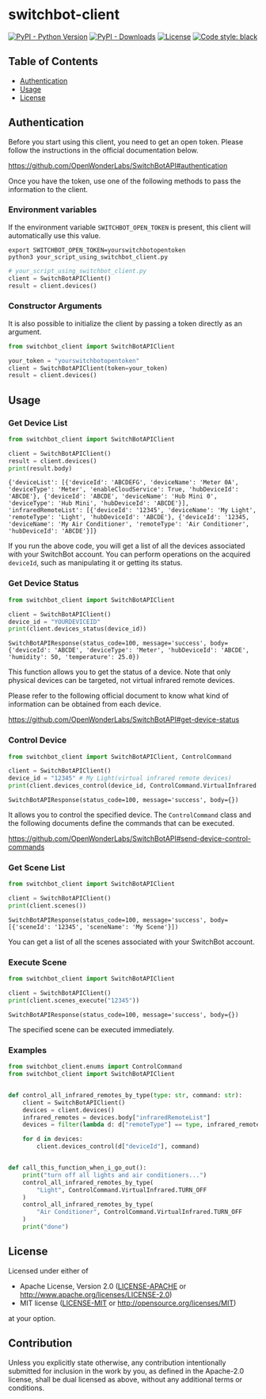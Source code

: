 # switchbot-client

[![PyPI - Python Version](https://img.shields.io/pypi/pyversions/switchbot-client.svg)](https://pypi.org/project/switchbot-client/)
[![PyPI - Downloads](https://img.shields.io/pypi/dm/switchbot-client)](https://pypi.org/project/switchbot-client)
[![License](https://img.shields.io/badge/license-MIT%2FApache--2.0-informational?style=flat-square)](README.md#License)
[![Code style: black](https://img.shields.io/badge/code%20style-black-000000.svg)](https://github.com/psf/black)


## Table of Contents

- [Authentication](#authentication)
- [Usage](#usage)
- [License](#license)


## Authentication

Before you start using this client, you need to get an open token.
Please follow the instructions in the official documentation below.

https://github.com/OpenWonderLabs/SwitchBotAPI#authentication

Once you have the token, use one of the following methods to pass the information to the client.

### Environment variables

If the environment variable `SWITCHBOT_OPEN_TOKEN` is present, 
this client will automatically use this value.

```shell
export SWITCHBOT_OPEN_TOKEN=yourswitchbotopentoken
python3 your_script_using_switchbot_client.py
```

```python
# your_script_using_switchbot_client.py
client = SwitchBotAPIClient()
result = client.devices()
```

### Constructor Arguments

It is also possible to initialize the client by passing a token directly as an argument.

```python
from switchbot_client import SwitchBotAPIClient

your_token = "yourswitchbotopentoken"
client = SwitchBotAPIClient(token=your_token)
result = client.devices()
```


## Usage

### Get Device List

```python
from switchbot_client import SwitchBotAPIClient

client = SwitchBotAPIClient()
result = client.devices()
print(result.body)
```

```
{'deviceList': [{'deviceId': 'ABCDEFG', 'deviceName': 'Meter 0A', 'deviceType': 'Meter', 'enableCloudService': True, 'hubDeviceId': 'ABCDE'}, {'deviceId': 'ABCDE', 'deviceName': 'Hub Mini 0', 'deviceType': 'Hub Mini', 'hubDeviceId': 'ABCDE'}], 'infraredRemoteList': [{'deviceId': '12345', 'deviceName': 'My Light', 'remoteType': 'Light', 'hubDeviceId': 'ABCDE'}, {'deviceId': '12345, 'deviceName': 'My Air Conditioner', 'remoteType': 'Air Conditioner', 'hubDeviceId': 'ABCDE'}]}
```

If you run the above code, you will get a list of all the devices associated with your SwitchBot account. 
You can perform operations on the acquired `deviceId`, such as manipulating it or getting its status.

### Get Device Status

```python
from switchbot_client import SwitchBotAPIClient

client = SwitchBotAPIClient()
device_id = "YOURDEVICEID"
print(client.devices_status(device_id))
```

```
SwitchBotAPIResponse(status_code=100, message='success', body={'deviceId': 'ABCDE', 'deviceType': 'Meter', 'hubDeviceId': 'ABCDE', 'humidity': 50, 'temperature': 25.0})
```

This function allows you to get the status of a device.
Note that only physical devices can be targeted, not virtual infrared remote devices.

Please refer to the following official document to know what kind of information can be obtained from each device.

https://github.com/OpenWonderLabs/SwitchBotAPI#get-device-status

### Control Device

```python
from switchbot_client import SwitchBotAPIClient, ControlCommand

client = SwitchBotAPIClient()
device_id = "12345" # My Light(virtual infrared remote devices)
print(client.devices_control(device_id, ControlCommand.VirtualInfrared.TURN_ON))
```

```
SwitchBotAPIResponse(status_code=100, message='success', body={})
```

It allows you to control the specified device.
The `ControlCommand` class and the following documents define the commands that can be executed.

https://github.com/OpenWonderLabs/SwitchBotAPI#send-device-control-commands

### Get Scene List

```python
from switchbot_client import SwitchBotAPIClient

client = SwitchBotAPIClient()
print(client.scenes())
```

```
SwitchBotAPIResponse(status_code=100, message='success', body=[{'sceneId': '12345', 'sceneName': 'My Scene'}])
```

You can get a list of all the scenes associated with your SwitchBot account.

### Execute Scene
```python
from switchbot_client import SwitchBotAPIClient

client = SwitchBotAPIClient()
print(client.scenes_execute("12345"))
```

```
SwitchBotAPIResponse(status_code=100, message='success', body={})
```
The specified scene can be executed immediately.


### Examples

```python
from switchbot_client.enums import ControlCommand
from switchbot_client import SwitchBotAPIClient


def control_all_infrared_remotes_by_type(type: str, command: str):
    client = SwitchBotAPIClient()
    devices = client.devices()
    infrared_remotes = devices.body["infraredRemoteList"]
    devices = filter(lambda d: d["remoteType"] == type, infrared_remotes)

    for d in devices:
        client.devices_control(d["deviceId"], command)


def call_this_function_when_i_go_out():
    print("turn off all lights and air conditioners...")
    control_all_infrared_remotes_by_type(
        "Light", ControlCommand.VirtualInfrared.TURN_OFF
    )
    control_all_infrared_remotes_by_type(
        "Air Conditioner", ControlCommand.VirtualInfrared.TURN_OFF
    )
    print("done")
```

## License

Licensed under either of

 * Apache License, Version 2.0
   ([LICENSE-APACHE](LICENSE-APACHE) or http://www.apache.org/licenses/LICENSE-2.0)
 * MIT license
   ([LICENSE-MIT](LICENSE-MIT) or http://opensource.org/licenses/MIT)

at your option.

## Contribution

Unless you explicitly state otherwise, any contribution intentionally submitted
for inclusion in the work by you, as defined in the Apache-2.0 license, shall be
dual licensed as above, without any additional terms or conditions.
